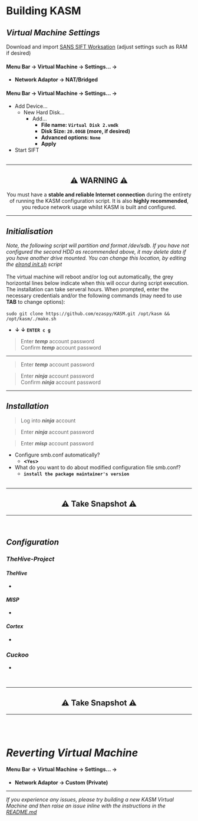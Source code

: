 # Building KASM

## _Virtual Machine Settings_
Download and import [SANS SIFT Worksation](https://www.sans.org/tools/sift-workstation/) (adjust settings such as RAM if desired)<br>

#### **Menu Bar -> Virtual Machine -> Settings... ->**

- **Network Adaptor -> NAT/Bridged**<br>

#### **Menu Bar -> Virtual Machine -> Settings... ->**
 - Add Device...
   - New Hard Disk...
     - Add...
       - **File name: `Virtual Disk 2.vmdk`**
       - **Disk Size: `20.00GB` (more, if desired)**
       - **Advanced options: `None`**
       - **Apply**
- Start SIFT<br><br>

---
<h2 align="center">⚠️ WARNING ⚠️</h2>
<p align="center">You must have a <b>stable and reliable Internet connection</b> during the entirety of running the KASM configuration script. It is also <b>highly recommended</b>, you reduce network usage whilst KASM is built and configured.</p>

---
## _Initialisation_
_Note, the following script will partition and format /dev/sdb. If you have not configured the second HDD as recommended above, it may delete data if you have another drive mounted. You can change this location, by editing the [elrond init.sh](https://github.com/ezaspy/elrond/blob/main/elrond/tools/config/scripts/init.sh) script_<br><br>
The virtual machine will reboot and/or log out automatically, the grey horizontal lines below indicate when this will occur during script execution.<br>
The installation can take serveral hours. When prompted, enter the necessary credentials and/or the following commands (may need to use **TAB** to change options):<br><br>
`sudo git clone https://github.com/ezaspy/KASM.git /opt/kasm && /opt/kasm/./make.sh`

 - **&darr; &darr; `ENTER c g`**<br>

> Enter **_temp_** account password<br>
> Confirm **_temp_** account password<br>

---

> Enter **_temp_** account password<br>

> Enter **_ninja_** account password<br>
> Confirm **_ninja_** account password<br>

---
## _Installation_
> Log into **_ninja_** account<br>

> Enter **_ninja_** account password<br>

> Enter **_misp_** account password<br>
 - Configure smb.conf automatically?<br>
   - **&lt;`Yes`&gt;**<br>
 - What do you want to do about modified configuration file smb.conf?<br>
   - **`install the package maintainer's version`**<br><br>

---
<h2 align="center">⚠️ Take Snapshot ⚠️</h2>

---
<br>

## _Configuration_
### _TheHive-Project_
#### _TheHive_
 - 
#### _MISP_
 - 
#### _Cortex_
 - 
### _Cuckoo_
 - 
<br>

---
<h2 align="center">⚠️ Take Snapshot ⚠️</h2>

---
<br><br>

# _Reverting Virtual Machine_

#### **Menu Bar -> Virtual Machine -> Settings... ->**

- **Network Adaptor -> Custom (Private)**<br>

---

_If you experience any issues, please try building a new KASM Virtual Machine and then raise an issue inline with the instructions in the [README.md](https://github.com/ezaspy/KASM/blob/main/kasm/README.md)_<br>